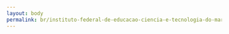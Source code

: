 ```yaml
---
layout: body
permalink: br/instituto-federal-de-educacao-ciencia-e-tecnologia-do-maranhao/
---
```


